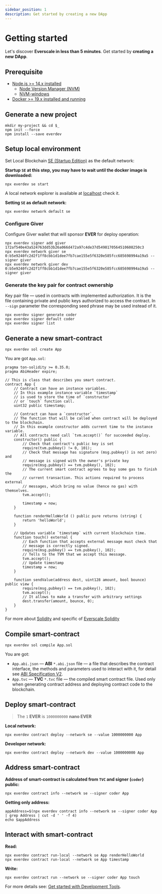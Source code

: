 ```yaml
---
sidebar_position: 1
description: Get started by creating a new DApp
---
```


# Getting started

Let's discover **Everscale in less than 5 minutes**.
Get started by **creating a new DApp**.

## Prerequisite

- [Node.js >= 14.x installed](https://nodejs.org)
  - [Node Version Manager (NVM)](https://github.com/nvm-sh/nvm)
  - [NVM-windows](https://github.com/coreybutler/nvm-windows)
- [Docker >= 19.x installed and running](https://docs.docker.com/desktop/#download-and-install)

## Generate a new project

```shell
mkdir my-project && cd $_
npm init --force
npm install --save everdev
```

## Setup local environment

Set Local Blockchain [SE (Startup Edition)](https://github.com/tonlabs/tonos-se) as the default network:

**Startup `SE` at this step, you may have to wait until the docker image is downloaded:**
```shell
npx everdev se start
```

A local network explorer is available at [localhost](http://localhost) check it.

**Setting `SE` as default network:** 
```shell
npx everdev network default se
```

### Configure Giver

Configure Giver wallet that will sponsor **EVER** for deploy operation:

```shell
npx everdev signer add giver 172af540e43a524763dd53b26a066d472a97c4de37d5498170564510608250c3
npx everdev network giver se 0:b5e9240fc2d2f1ff8cbb1d1dee7fb7cae155e5f6320e585fcc685698994a19a5 --signer giver
npx everdev network giver dev 0:b5e9240fc2d2f1ff8cbb1d1dee7fb7cae155e5f6320e585fcc685698994a19a5 --signer giver
```

### Generate the key pair for contract ownership

Key pair file — used in contracts with implemented authorization. It is the file containing private and public keys authorized to access the contract. In `--sign` parameter the corresponding seed phrase may be used instead of it.

```shell
npx everdev signer generate coder
npx everdev signer default coder
npx everdev signer list 
```

## Generate a new smart-contract

```shell
npx everdev sol create App
```

You are got `App.sol`:

```solidity
pragma ton-solidity >= 0.35.0;
pragma AbiHeader expire;

// This is class that describes you smart contract.
contract App {
    // Contract can have an instance variables.
    // In this example instance variable `timestamp`
    // is used to store the time of `constructor`
    // or `touch` function call.
    uint32 public timestamp;

    // Contract can have a `constructor`. 
    // The function that will be called when contract will be deployed to the blockchain.
    // In this example constructor adds current time to the instance variable.
    // All contracts need call `tvm.accept()` for succeeded deploy.
    constructor() public {
        // Check that contract's public key is set
        require(tvm.pubkey() != 0, 101);
        // Check that message has signature (msg.pubkey() is not zero) and
        // message is signed with the owner's private key
        require(msg.pubkey() == tvm.pubkey(), 102);
        // The current smart contract agrees to buy some gas to finish the
        // current transaction. This actions required to process external
        // messages, which bring no value (hence no gas) with themselves.
        tvm.accept();

        timestamp = now;
    }

    function renderHelloWorld () public pure returns (string) {
        return 'helloWorld';
    }

    // Updates variable `timestamp` with current blockchain time.
    function touch() external {
        // Each function that accepts external message must check that
        // message is correctly signed.
        require(msg.pubkey() == tvm.pubkey(), 102);
        // Tells to the TVM that we accept this message.
        tvm.accept();
        // Update timestamp
        timestamp = now;
    }

    function sendValue(address dest, uint128 amount, bool bounce) public view {
        require(msg.pubkey() == tvm.pubkey(), 102);
        tvm.accept();
        // It allows to make a transfer with arbitrary settings
        dest.transfer(amount, bounce, 0);
    }
}
```

For more about [Solidity](https://docs.soliditylang.org/en/v0.8.10/structure-of-a-contract.html) and specific of [Everscale Solidity](https://github.com/tonlabs/TON-Solidity-Compiler/blob/master/API.md)

## Compile smart-contract

```shell
npx everdev sol compile App.sol
```

You are got:

- `App.abi.json` — **ABI** `*.abi.json` file — a file that describes the contract interface, the methods and parameters used to interact with it, for detail see [ABI Specification V2](https://docs.ton.dev/86757ecb2/p/40ba94-abi-specification-v2).
- `App.tvc` — **TVC** `*.tvc` file — the compiled smart contract file. Used only when generating contract address and deploying contract code to the blockchain.

## Deploy smart-contract

> The `1` **EVER** is `1000000000` **nano EVER**

**Local network:**
```shell
npx everdev contract deploy --network se --value 1000000000 App
```

**Developer network:**
```shell
npx everdev contract deploy --network dev --value 1000000000 App
```

## Address smart-contract

**Address of smart-contract is calculated from `TVC` and signer (`coder`) public:**
```shell
npx everdev contract info --network se --signer coder App
```

**Getting only address:**
```shell
appAddress=$(npx everdev contract info --network se --signer coder App | grep Address | cut -d ' ' -f 4)
echo $appAddress
```

## Interact with smart-contract

**Read:**
```shell
npx everdev contract run-local --network se App renderHelloWorld
npx everdev contract run-local --network se App timestamp
```

**Write:**
```shell
npx everdev contract run --network se --signer coder App touch
```

For more details see: [Get started with Development Tools](https://tonlabs.gitbook.io/everdev/guides/quick-start).
